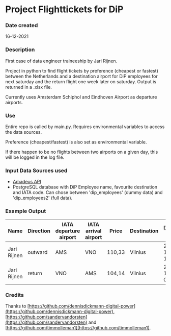 # Project Flighttickets for DiP

### Date created
16-12-2021

### Description
First case of data engineer traineeship by Jari Rijnen.

Project in python to find flight tickets by preference (cheapest or fastest) between the Netherlands and a destination airport for DiP employees for next saturday and the return flight one week later on saturday. Output is returned in a .xlsx file.

Currently uses Amsterdam Schiphol and Eindhoven Airport as departure airports.

### Use
Entire repo is called by main.py. Requires environmental variables to access the data sources. 

Preference (cheapest/fastest) is also set as environmental variable.

If there happen to be no flights between two airports on a given day, this will be logged in the log file.

### Input Data Sources used
- [Amadeus API](https://developers.amadeus.com/)
- PostgreSQL database with DiP Employee name, favourite destination and IATA code. Can chose between 'dip_employees' (dummy data) and 'dip_employees2' (full data).

### Example Output
Name|Direction|IATA departure airport|IATA arrival airport|Price|	Destination|Departure time|Arrival time|Flighttime|Stops|Airlines
--------------|--------------|--------------|--------------|--------------|--------------|--------------|--------------|--------------|--------------|--------------
Jari Rijnen|	outward|	AMS|	VNO|	110,33|	Vilnius|	2021-12-18 10:25:00|	2021-12-18 23:30:00|	12:05:00|	['CPH']|	['SK', 'SK']
Jari Rijnen|	return|	VNO|	AMS|	104,14|	Vilnius|	2021-12-25 07:50:00|	2021-12-25 09:20:00|	2:30:00|	[]|	['BT']


### Credits
Thanks to [https://github.com/dennisdickmann-digital-power](https://github.com/dennisdickmann-digital-power), [https://github.com/sandervandorsten](https://github.com/sandervandorsten) and [https://github.com/timmolleman1](https://github.com/timmolleman1).
